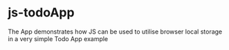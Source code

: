 # js-todoApp
The App demonstrates how JS can be used to utilise browser local storage in a very simple Todo App example
